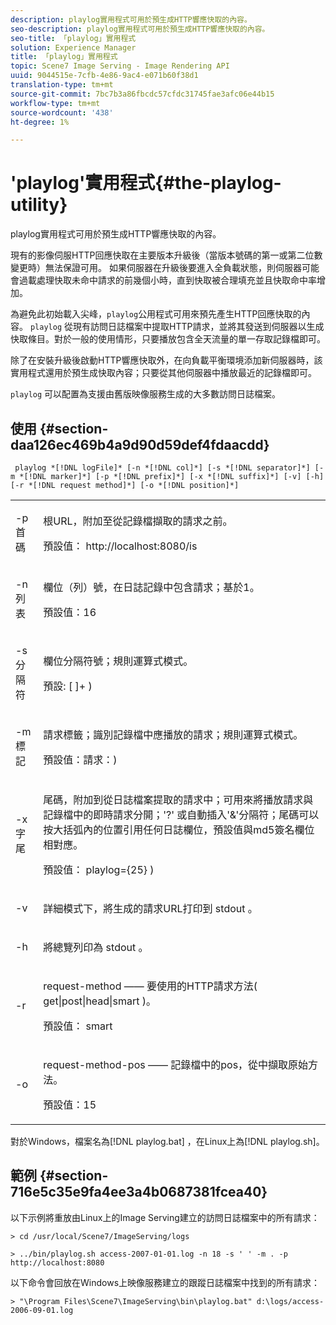 ```yaml
---
description: playlog實用程式可用於預生成HTTP響應快取的內容。
seo-description: playlog實用程式可用於預生成HTTP響應快取的內容。
seo-title: 「playlog」實用程式
solution: Experience Manager
title: 「playlog」實用程式
topic: Scene7 Image Serving - Image Rendering API
uuid: 9044515e-7cfb-4e86-9ac4-e071b60f38d1
translation-type: tm+mt
source-git-commit: 7bc7b3a86fbcdc57cfdc31745fae3afc06e44b15
workflow-type: tm+mt
source-wordcount: '438'
ht-degree: 1%

---
```



# &#39;playlog&#39;實用程式{#the-playlog-utility}

playlog實用程式可用於預生成HTTP響應快取的內容。

現有的影像伺服HTTP回應快取在主要版本升級後（當版本號碼的第一或第二位數變更時）無法保證可用。 如果伺服器在升級後要進入全負載狀態，則伺服器可能會過載處理快取未命中請求的前幾個小時，直到快取被合理填充並且快取命中率增加。

為避免此初始載入尖峰，`playlog`公用程式可用來預先產生HTTP回應快取的內容。 `playlog` 從現有訪問日誌檔案中提取HTTP請求，並將其發送到伺服器以生成快取條目。對於一般的使用情形，只要播放包含全天流量的單一存取記錄檔即可。

除了在安裝升級後啟動HTTP響應快取外，在向負載平衡環境添加新伺服器時，該實用程式還用於預生成快取內容；只要從其他伺服器中播放最近的記錄檔即可。

`playlog` 可以配置為支援由舊版映像服務生成的大多數訪問日誌檔案。

## 使用 {#section-daa126ec469b4a9d90d59def4fdaacdd}

` playlog *[!DNL logFile]* [-n *[!DNL col]*] [-s *[!DNL separator]*] [-m *[!DNL marker]*] [-p *[!DNL prefix]*] [-x *[!DNL suffix]*] [-v] [-h] [-r *[!DNL request method]*] [-o *[!DNL position]*]`

<table id="simpletable_39B9638BCB0F4244B5155C958C044C31"> 
 <tr class="strow"> 
  <td class="stentry"> <p> <span class="codeph"> -p首 <span class="varname"> 碼  </span> </span> </p> </td> 
  <td class="stentry"> <p>根URL，附加至從記錄檔擷取的請求之前。 </p> <p>預設值：<span class="filepath"> http://localhost:8080/is </span> </p> </td> 
 </tr> 
 <tr class="strow"> 
  <td class="stentry"> <p> <span class="codeph"> -n列 <span class="varname"> 表  </span> </span> </p> </td> 
  <td class="stentry"> <p>欄位（列）號，在日誌記錄中包含請求；基於1。 </p> <p>預設值：16 </p> </td> 
 </tr> 
 <tr class="strow"> 
  <td class="stentry"> <p> <span class="codeph"> -s分 <span class="varname"> 隔符  </span> </span> </p> </td> 
  <td class="stentry"> <p>欄位分隔符號；規則運算式模式。 </p> <p>預設: <span class="codeph"> [ ]+ </span>) </p> </td> 
 </tr> 
 <tr class="strow"> 
  <td class="stentry"> <p> <span class="codeph"> -m標 <span class="varname"> 記  </span> </span> </p> </td> 
  <td class="stentry"> <p>請求標籤；識別記錄檔中應播放的請求；規則運算式模式。 </p> <p>預設值：<span class="codeph">請求：</span>) </p> </td> 
 </tr> 
 <tr class="strow"> 
  <td class="stentry"> <p> <span class="codeph"> -x字 <span class="varname"> 尾  </span> </span> </p> </td> 
  <td class="stentry"> <p>尾碼，附加到從日誌檔案提取的請求中；可用來將播放請求與記錄檔中的即時請求分開；'?' 或自動插入'&amp;'分隔符；尾碼可以按大括弧內的位置引用任何日誌欄位，預設值與md5簽名欄位相對應。 </p> <p>預設值：<span class="codeph"> playlog={25} </span>) </p> </td> 
 </tr> 
 <tr class="strow"> 
  <td class="stentry"> <p> <span class="codeph"> -v  </span> </p> </td> 
  <td class="stentry"> <p>詳細模式下，將生成的請求URL打印到<span class="codeph"> stdout </span>。 </p> </td> 
 </tr> 
 <tr class="strow"> 
  <td class="stentry"> <p> <span class="codeph"> -h  </span> </p> </td> 
  <td class="stentry"> <p>將總覽列印為<span class="codeph"> stdout </span>。 </p> </td> 
 </tr> 
 <tr class="strow"> 
  <td class="stentry"> <p> <span class="codeph"> -r </span> </p> </td> 
  <td class="stentry"> <p>request-method —— 要使用的HTTP請求方法(<span class="codeph"> get|post|head|smart </span>)。 </p> <p>預設值：<span class="codeph"> smart </span> </p> </td> 
 </tr> 
 <tr class="strow"> 
  <td class="stentry"> <p> <span class="codeph"> -o </span> </p> </td> 
  <td class="stentry"> <p>request-method-pos —— 記錄檔中的pos，從中擷取原始方法。 </p> <p>預設值：15 </p> </td> 
 </tr> 
</table>

對於Windows，檔案名為[!DNL playlog.bat] ，在Linux上為[!DNL playlog.sh]。

## 範例 {#section-716e5c35e9fa4ee3a4b0687381fcea40}

以下示例將重放由Linux上的Image Serving建立的訪問日誌檔案中的所有請求：

`> cd /usr/local/Scene7/ImageServing/logs`

`> ../bin/playlog.sh access-2007-01-01.log -n 18 -s ' ' -m . -p http://localhost:8080`

以下命令會回放在Windows上映像服務建立的跟蹤日誌檔案中找到的所有請求：

`> "\Program Files\Scene7\ImageServing\bin\playlog.bat" d:\logs/access-2006-09-01.log`
